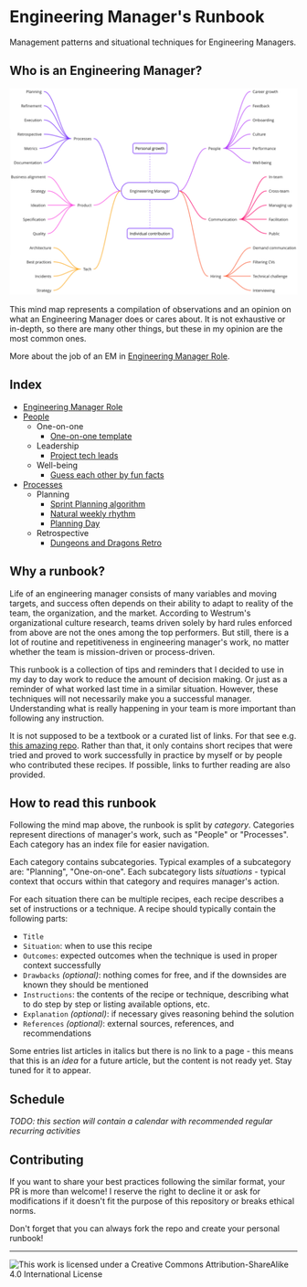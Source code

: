 # Engineering Manager's Runbook

Management patterns and situational techniques for Engineering Managers.

## Who is an Engineering Manager?

![Engineering Manager mindmap](./em-mindmap.png)

This mind map represents a compilation of observations and an opinion on what an Engineering Manager does or cares about. It is not exhaustive or in-depth, so there are many other things, but these in my opinion are the most common ones.

More about the job of an EM in [Engineering Manager Role](./engineering-manager-role.md).

## Index

- [Engineering Manager Role](./engineering-manager-role.md)
- [People](./people)
  - One-on-one
    - [One-on-one template](./people/one-on-one/one-on-one-documentation-template.md)
  - Leadership
    - [Project tech leads](./people/leadership/project-leads.md)
  - Well-being
    - [Guess each other by fun facts](./people/well-being/guess-each-other-by-fun-facts.md)
- [Processes](./processes)
  - Planning
    - [Sprint Planning algorithm](./processes/planning/sprint-planning-algorithm.md)
    - [Natural weekly rhythm](./processes/planning/natural-weekly-rhythm.md)
    - [Planning Day](./processes/planning/planning-day.md)
  - Retrospective
    - [Dungeons and Dragons Retro](./processes/retrospective/dungeons-and-dragons-retrospective.md)

## Why a runbook?

Life of an engineering manager consists of many variables and moving targets, and success often depends on their ability to adapt to reality of the team, the organization, and the market. According to Westrum's organizational culture research, teams driven solely by hard rules enforced from above are not the ones among the top performers. But still, there is a lot of routine and repetitiveness in engineering manager's work, no matter whether the team is mission-driven or process-driven.

This runbook is a collection of tips and reminders that I decided to use in my day to day work to reduce the amount of decision making. Or just as a reminder of what worked last time in a similar situation. However, these techniques will not necessarily make you a successful manager. Understanding what is really happening in your team is more important than following any instruction.

It is not supposed to be a textbook or a curated list of links. For that see e.g. [this amazing repo](https://github.com/charlax/engineering-management). Rather than that, it only contains short recipes that were tried and proved to work successfully in practice by myself or by people who contributed these recipes. If possible, links to further reading are also provided.

## How to read this runbook

Following the mind map above, the runbook is split by _category_. Categories represent directions of manager's work, such as "People" or "Processes". Each category has an index file for easier navigation.

Each category contains subcategories. Typical examples of a subcategory are: "Planning", "One-on-one". Each subcategory lists _situations_ - typical context that occurs within that category and requires manager's action.

For each situation there can be multiple recipes, each recipe describes a set of instructions or a technique. A recipe should typically contain the following parts:

- `Title`
- `Situation`: when to use this recipe
- `Outcomes`: expected outcomes when the technique is used in proper context successfully
- `Drawbacks` _(optional)_: nothing comes for free, and if the downsides are known they should be mentioned
- `Instructions`: the contents of the recipe or technique, describing what to do step by step or listing available options, etc.
- `Explanation` _(optional)_: if necessary gives reasoning behind the solution
- `References` _(optional)_: external sources, references, and recommendations

Some entries list articles in italics but there is no link to a page - this means that this is an _idea_ for a future article, but the content is not ready yet. Stay tuned for it to appear.

## Schedule

_TODO: this section will contain a calendar with recommended regular recurring activities_

## Contributing

If you want to share your best practices following the similar format, your PR is more than welcome! I reserve the right to decline it or ask for modifications if it doesn't fit the purpose of this repository or breaks ethical norms.

Don't forget that you can always fork the repo and create your personal runbook!

---

![This work is licensed under a Creative Commons Attribution-ShareAlike 4.0 International License](https://i.creativecommons.org/l/by-sa/4.0/88x31.png)